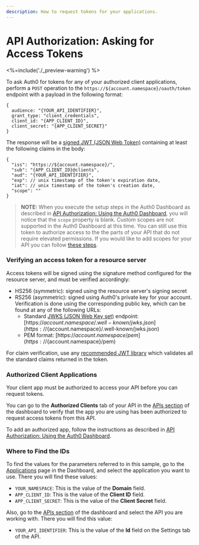 ```yaml
---
description: How to request tokens for your applications.
---
```


# API Authorization: Asking for Access Tokens

<%=include('./_preview-warning') %>

To ask Auth0 for tokens for any of your authorized client applications, perform a `POST` operation to the `https://${account.namespace}/oauth/token` endpoint with a payload in the following format:

```
{
  audience: "{YOUR_API_IDENTIFIER}",
  grant_type: "client_credentials",
  client_id: "{APP_CLIENT_ID}",
  client_secret: "{APP_CLIENT_SECRET}"
}
```
The response will be a [signed JWT (JSON Web Token)](/jwt#2-body) containing at least the following claims in the body:

```
{
  "iss": "https://${account.namespace}/",
  "sub": "{APP_CLIENT_ID}@clients",
  "aud": "{YOUR_API_IDENTIFIER}",
  "exp": // unix timestamp of the token's expiration date,
  "iat": // unix timestamp of the token's creation date,
  "scope": ""
}
```

> **NOTE:** When you execute the setup steps in the Auth0 Dashboard as described in [API Authorization: Using the Auth0 Dashboard](/api-auth/using-the-auth0-dashboard), you will notice that the `scope` property is blank. Custom scopes are not supported in the Auth0 Dashboard at this time. You can still use this token to authorize access to the the parts of your API that do not require elevated permissions. If you would like to add scopes for your API you can follow [these steps](/api-auth/adding-scopes).

### Verifying an access token for a resource server

Access tokens will be signed using the signature method configured for the resource server, and must be verified accordingly:

* HS256 (symmetric): signed using the resource server's signing secret
* RS256 (asymmetric): signed using Auth0's private key for your account. Verification is done using the corresponding public key, which can be found at any of the following URLs:
    - Standard [JWKS (JSON Web Key set)](https://self-issued.info/docs/draft-ietf-jose-json-web-key.html) endpoint: [https://${account.namespace}/.well-known/jwks.json](https://${account.namespace}/.well-known/jwks.json)
    - PEM format: [https://${account.namespace}/pem](https://${account.namespace}/pem)

For claim verification, use any [recommended JWT library](https://jwt.io/) which validates all the standard claims returned in the token.

### Authorized Client Applications

Your client app must be authorized to access your API before you can request tokens.

You can go to the **Authorized Clients** tab of your API in the [APIs section](${uiURL}/#/apis) of the dashboard to verify that the app you are using has been authorized to request access tokens from this API.

To add an authorized app, follow the instructions as described in [API Authorization: Using the Auth0 Dashboard](/api-auth/using-the-auth0-dashboard).

### Where to Find the IDs

To find the values for the parameters referred to in this sample, go to the [Applications](${uiURL}/#/applications) page in the Dashboard, and select the application you want to use. There you will find these values:

  * `YOUR_NAMESPACE`: This is the value of the **Domain** field.
  * `APP_CLIENT_ID`: This is the value of the **Client ID** field.
  * `APP_CLIENT_SECRET`: This is the value of the **Client Secret** field.

Also, go to the [APIs section](${uiURL}/#/apis) of the dashboard and select the API you are working with. There you will find this value:

  * `YOUR_API_IDENTIFIER`: This is the value of the **Id** field on the Settings tab of the API.
